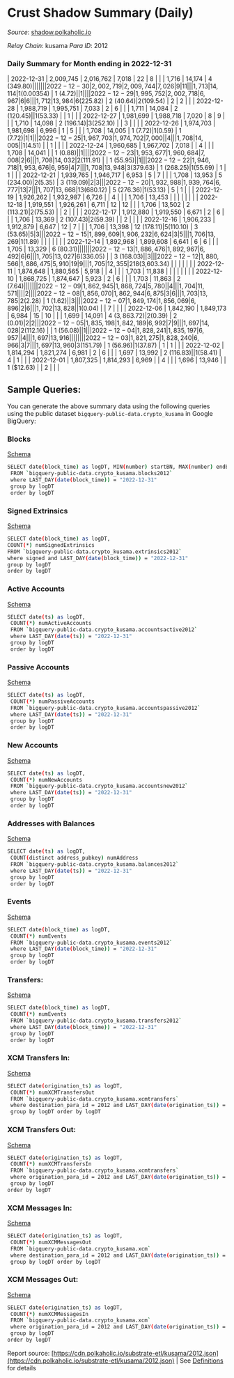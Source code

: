 # Crust Shadow Summary (Daily)

_Source_: [shadow.polkaholic.io](https://shadow.polkaholic.io)

*Relay Chain*: kusama
*Para ID*: 2012



### Daily Summary for Month ending in 2022-12-31


| 2022-12-31 | 2,009,745 | 2,016,762 | 7,018 | 22 | 8 |  |  | 1,716 | 14,174 | 4 ($349.80) |   |   |  |  |  |
| 2022-12-30 | 2,002,719 | 2,009,744 | 7,026 | 9 | 11 |  |  | 1,713 | 14,114 | 1 ($0.00354) | 1 ($4.72) |   | 1 |  |  |
| 2022-12-29 | 1,995,752 | 2,002,718 | 6,967 | 6 | 6 |  |  | 1,712 | 13,984 | 6 ($225.82) | 2 ($40.64) | 2 ($109.54) | 2 | 2 |  |
| 2022-12-28 | 1,988,719 | 1,995,751 | 7,033 | 2 | 6 |  |  | 1,711 | 14,084 | 2 ($120.45) |   | 1 ($53.33) |  | 1 |  |
| 2022-12-27 | 1,981,699 | 1,988,718 | 7,020 | 8 | 9 |  |  | 1,710 | 14,098 | 2 ($196.14) | 3 ($252.10) |   | 3 |  |  |
| 2022-12-26 | 1,974,703 | 1,981,698 | 6,996 | 1 | 5 |  |  | 1,708 | 14,005 | 1 ($7.72) | 1 ($0.59) | 1 ($7.72) | 1 | 1 |  |
| 2022-12-25 | 1,967,703 | 1,974,702 | 7,000 |  | 4 |  |  | 1,708 | 14,005 |   | 1 ($4.51) |   | 1 |  |  |
| 2022-12-24 | 1,960,685 | 1,967,702 | 7,018 |  | 4 |  |  | 1,708 | 14,041 |   | 1 ($0.88) |   | 1 |  |  |
| 2022-12-23 | 1,953,677 | 1,960,684 | 7,008 | 2 | 6 |  |  | 1,708 | 14,032 | 2 ($111.91) |   | 1 ($55.95) |  | 1 |  |
| 2022-12-22 | 1,946,718 | 1,953,676 | 6,959 | 4 | 7 |  |  | 1,708 | 13,948 | 3 ($379.63) | 1 ($268.25) | 1 ($55.69) | 1 | 1 |  |
| 2022-12-21 | 1,939,765 | 1,946,717 | 6,953 | 5 | 7 |  |  | 1,708 | 13,953 | 5 ($234.00) | 2 ($5.35) | 3 ($119.09) | 2 | 3 |  |
| 2022-12-20 | 1,932,988 | 1,939,764 | 6,777 | 13 | 7 |  |  | 1,707 | 13,668 | 13 ($680.12) | 5 ($276.36) | 1 ($53.13) | 5 | 1 |  |
| 2022-12-19 | 1,926,262 | 1,932,987 | 6,726 |  | 4 |  |  | 1,706 | 13,453 |   |   |   |  |  |  |
| 2022-12-18 | 1,919,551 | 1,926,261 | 6,711 | 12 | 12 |  |  | 1,706 | 13,502 | 2 ($113.21) | 2 ($75.53) |   | 2 |  |  |
| 2022-12-17 | 1,912,880 | 1,919,550 | 6,671 | 2 | 6 |  |  | 1,706 | 13,369 | 2 ($107.43) | 2 ($59.39) |   | 2 |  |  |
| 2022-12-16 | 1,906,233 | 1,912,879 | 6,647 | 12 | 7 |  |  | 1,706 | 13,398 | 12 ($178.11) | 5 ($110.10) | 3 ($53.65) | 5 | 3 |  |
| 2022-12-15 | 1,899,609 | 1,906,232 | 6,624 | 3 | 5 |  |  | 1,706 | 13,269 | 1 ($1.89) |   |   |  |  |  |
| 2022-12-14 | 1,892,968 | 1,899,608 | 6,641 | 6 | 6 |  |  | 1,705 | 13,329 | 6 ($80.31) |   |   |  |  |  |
| 2022-12-13 | 1,886,476 | 1,892,967 | 6,492 | 6 | 6 |  |  | 1,705 | 13,027 | 6 ($336.05) |   | 3 ($168.03) |  | 3 |  |
| 2022-12-12 | 1,880,566 | 1,886,475 | 5,910 | 19 | 9 |  |  | 1,705 | 12,355 | 218 ($3,603.34) |   |   |  |  |  |
| 2022-12-11 | 1,874,648 | 1,880,565 | 5,918 |  | 4 |  |  | 1,703 | 11,838 |   |   |   |  |  |  |
| 2022-12-10 | 1,868,725 | 1,874,647 | 5,923 | 2 | 6 |  |  | 1,703 | 11,863 | 2 ($7.64) |   |   |  |  |  |
| 2022-12-09 | 1,862,945 | 1,868,724 | 5,780 |  | 4 |  |  | 1,704 | 11,571 |   |   |   | 2 |  |  |
| 2022-12-08 | 1,856,070 | 1,862,944 | 6,875 | 3 | 6 |  |  | 1,703 | 13,785 | 2 ($2.28) | 1 ($1.62) |   | 3 |  |  |
| 2022-12-07 | 1,849,174 | 1,856,069 | 6,896 | 2 | 6 |  |  | 1,702 | 13,828 |   | 1 ($0.04) |   | 7 |  |  |
| 2022-12-06 | 1,842,190 | 1,849,173 | 6,984 | 15 | 10 |  |  | 1,699 | 14,091 | 4 ($3,863.72) | 2 ($0.39) | 2 ($0.01) | 2 | 2 |  |
| 2022-12-05 | 1,835,198 | 1,842,189 | 6,992 | 7 | 9 |  |  | 1,697 | 14,028 | 2 ($112.16) |   | 1 ($56.08) |  | 1 |  |
| 2022-12-04 | 1,828,241 | 1,835,197 | 6,957 |  | 4 |  |  | 1,697 | 13,916 |   |   |   |  |  |  |
| 2022-12-03 | 1,821,275 | 1,828,240 | 6,966 | 3 | 7 |  |  | 1,697 | 13,960 | 3 ($151.79) | 1 ($56.96) | 1 ($37.87) | 1 | 1 |  |
| 2022-12-02 | 1,814,294 | 1,821,274 | 6,981 | 2 | 6 |  |  | 1,697 | 13,992 | 2 ($116.83) |   | 1 ($58.41) | 4 | 1 |  |
| 2022-12-01 | 1,807,325 | 1,814,293 | 6,969 |  | 4 |  |  | 1,696 | 13,946 |   | 1 ($12.63) |   | 2 |  |  |

## Sample Queries:
You can generate the above summary data using the following queries using the public dataset `bigquery-public-data.crypto_kusama` in Google BigQuery:


### Blocks 

[Schema](https://github.com/colorfulnotion/substrate-etl/blob/main/schema/blocks.json)

```bash
SELECT date(block_time) as logDT, MIN(number) startBN, MAX(number) endBN, COUNT(*) numBlocks 
 FROM `bigquery-public-data.crypto_kusama.blocks2012`  
 where LAST_DAY(date(block_time)) = "2022-12-31" 
 group by logDT 
 order by logDT
```

### Signed Extrinsics 

[Schema](https://github.com/colorfulnotion/substrate-etl/blob/main/schema/extrinsics.json)

```bash
SELECT date(block_time) as logDT, 
COUNT(*) numSignedExtrinsics 
FROM `bigquery-public-data.crypto_kusama.extrinsics2012`  
where signed and LAST_DAY(date(block_time)) = "2022-12-31" 
group by logDT 
order by logDT
```

### Active Accounts 

[Schema](https://github.com/colorfulnotion/substrate-etl/blob/main/schema/accountsactive.json)

```bash
SELECT date(ts) as logDT, 
 COUNT(*) numActiveAccounts 
 FROM `bigquery-public-data.crypto_kusama.accountsactive2012` 
 where LAST_DAY(date(ts)) = "2022-12-31" 
 group by logDT 
 order by logDT
```

### Passive Accounts 

[Schema](https://github.com/colorfulnotion/substrate-etl/blob/main/schema/accountspassive.json)

```bash
SELECT date(ts) as logDT, 
 COUNT(*) numPassiveAccounts 
 FROM `bigquery-public-data.crypto_kusama.accountspassive2012` 
 where LAST_DAY(date(ts)) = "2022-12-31" 
 group by logDT 
 order by logDT
```

### New Accounts 

[Schema](https://github.com/colorfulnotion/substrate-etl/blob/main/schema/accountsnew.json)

```bash
SELECT date(ts) as logDT, 
 COUNT(*) numNewAccounts 
 FROM `bigquery-public-data.crypto_kusama.accountsnew2012` 
 where LAST_DAY(date(ts)) = "2022-12-31" 
 group by logDT
 order by logDT
```

### Addresses with Balances 

[Schema](https://github.com/colorfulnotion/substrate-etl/blob/main/schema/balances.json)

```bash
SELECT date(ts) as logDT,
 COUNT(distinct address_pubkey) numAddress 
 FROM `bigquery-public-data.crypto_kusama.balances2012` 
 where LAST_DAY(date(ts)) = "2022-12-31" 
 group by logDT 
 order by logDT
```

### Events 

[Schema](https://github.com/colorfulnotion/substrate-etl/blob/main/schema/events.json)

```bash
SELECT date(block_time) as logDT, 
 COUNT(*) numEvents 
 FROM `bigquery-public-data.crypto_kusama.events2012` 
 where LAST_DAY(date(block_time)) = "2022-12-31" 
 group by logDT 
 order by logDT
```

### Transfers:

[Schema](https://github.com/colorfulnotion/substrate-etl/blob/main/schema/transfers.json)

```bash
SELECT date(block_time) as logDT, 
 COUNT(*) numEvents 
 FROM `bigquery-public-data.crypto_kusama.transfers2012` 
 where LAST_DAY(date(block_time)) = "2022-12-31" 
 group by logDT 
 order by logDT
```

### XCM Transfers In: 

[Schema](https://github.com/colorfulnotion/substrate-etl/blob/main/schema/xcmtransfers.json)

```bash
SELECT date(origination_ts) as logDT, 
 COUNT(*) numXCMTransfersOut 
 FROM `bigquery-public-data.crypto_kusama.xcmtransfers` 
 where destination_para_id = 2012 and LAST_DAY(date(origination_ts)) = "2022-12-31" 
 group by logDT order by logDT
```

### XCM Transfers Out: 

[Schema](https://github.com/colorfulnotion/substrate-etl/blob/main/schema/xcmtransfers.json)

```bash
SELECT date(origination_ts) as logDT, 
 COUNT(*) numXCMTransfersIn 
 FROM `bigquery-public-data.crypto_kusama.xcmtransfers` 
 where origination_para_id = 2012 and LAST_DAY(date(origination_ts)) = "2022-12-31" 
 group by logDT 
order by logDT
```

### XCM Messages In: 

[Schema](https://github.com/colorfulnotion/substrate-etl/blob/main/schema/xcm.json)

```bash
SELECT date(origination_ts) as logDT, 
 COUNT(*) numXCMMessagesOut 
 FROM `bigquery-public-data.crypto_kusama.xcm` 
 where destination_para_id = 2012 and LAST_DAY(date(origination_ts)) = "2022-12-31" 
 group by logDT order by logDT
```

### XCM Messages Out: 

[Schema](https://github.com/colorfulnotion/substrate-etl/blob/main/schema/xcm.json)

```bash
SELECT date(origination_ts) as logDT, 
 COUNT(*) numXCMMessagesIn 
 FROM `bigquery-public-data.crypto_kusama.xcm` 
 where origination_para_id = 2012 and LAST_DAY(date(origination_ts)) = "2022-12-31" 
 group by logDT 
order by logDT
```


Report source: [https://cdn.polkaholic.io/substrate-etl/kusama/2012.json](https://cdn.polkaholic.io/substrate-etl/kusama/2012.json) | See [Definitions](/DEFINITIONS.md) for details
